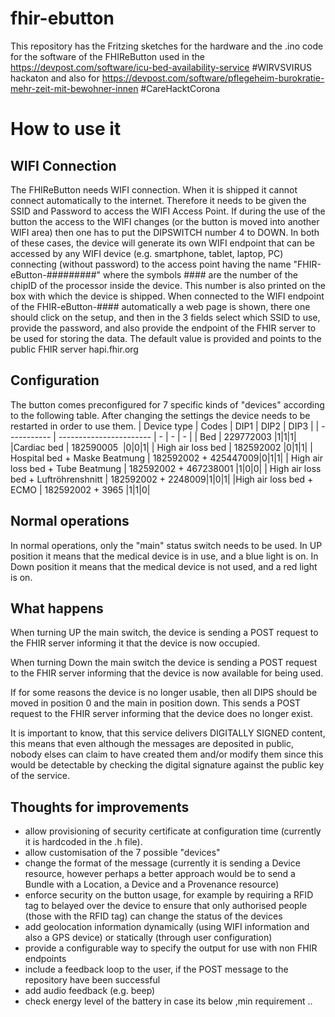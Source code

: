 # fhir-ebutton
This repository has the Fritzing sketches for the hardware and the .ino code for the software of the FHIReButton used in the https://devpost.com/software/icu-bed-availability-service #WIRVSVIRUS hackaton and also for https://devpost.com/software/pflegeheim-burokratie-mehr-zeit-mit-bewohner-innen #CareHacktCorona

# How to use it
## WIFI Connection
The FHIReButton needs WIFI connection. When it is shipped it cannot connect automatically to the internet. Therefore it needs to be given the SSID and Password to access the WIFI Access Point. If during the use of the button the access to the WIFI changes (or the button is moved into another WIFI area) then one has to put the DIPSWITCH number 4 to DOWN.
In both of these cases, the device will generate its own WIFI endpoint that can be accessed by any WIFI device (e.g. smartphone, tablet, laptop, PC) connecting (without password) to the access point having the name "FHIR-eButton-#########" where the symbols #### are the number of the chipID of the processor inside the device. This number is also printed on the box with which the device is shipped.
When connected to the WIFI endpoint of the FHIR-eButton-#### automatically a web page is shown, there one should click on the setup, and then in the 3 fields select which SSID to use, provide the password, and also provide the endpoint of the FHIR server to be used for storing the data. The default value is provided and points to the public FHIR server hapi.fhir.org
## Configuration
The button comes preconfigured for 7 specific kinds of "devices" according to the following table.
After changing the settings the device needs to be restarted in order to use them.
|  Device type | Codes | DIP1 | DIP2 | DIP3 |
| ----------- | ----------------------- | - | - | - |
| Bed                                  | 229772003 |1|1|1|
|Cardiac bed                          | 182590005  |0|0|1|
| High air loss bed                    | 182592002 |0|1|1|
| Hospital bed      + Maske Beatmung   | 182592002 + 425447009|0|1|1|
| High air loss bed + Tube Beatmung    | 182592002 + 467238001 |1|0|0|
| High air loss bed + Luftröhrenshnitt | 182592002 +   2248009|1|0|1|
|High air loss bed + ECMO             | 182592002 +      3965 |1|1|0|

## Normal operations
In normal operations, only the "main" status switch needs to be used.
In UP position it means that the medical device is in use, and a blue light is on.
In Down position it means that the medical device is not used, and a red light is on.

## What happens
When turning UP the main switch, the device is sending a POST request to the FHIR server informing it that the device is now occupied.

When turning Down the main switch the device is sending a POST request to the FHIR server informing that the device is now available for being used.

If for some reasons the device is no longer usable, then all DIPS should be moved in position 0 and the main in position down.
This sends a POST request to the FHIR server informing that the device does no longer exist.

It is important to know, that this service delivers DIGITALLY SIGNED content, this means that even although the messages are deposited in public, nobody elses can claim to have created them and/or modify them since this would be detectable by checking the digital signature against the public key of the service. 

## Thoughts for improvements
- allow provisioning of security certificate at configuration time (currently it is hardcoded in the .h file).
- allow customisation of the 7 possible "devices"
- change the format of the message (currently it is sending a Device resource, however perhaps a better approach would be to send a Bundle with a Location, a Device and a Provenance resource)
- enforce security on the button usage, for example by requiring a RFID tag to belayed over the device to ensure
that only authorised people (those with the RFID tag) can change the status of the devices
- add geolocation information dynamically (using WIFI information and also a GPS device) or statically (through user configuration)
- provide a configurable way to specify the output for use with non FHIR endpoints
- include a feedback loop to the user, if the POST message to the repository have been successful
- add audio feedback (e.g. beep)
- check energy level of the battery in case its below ,min requirement ..

